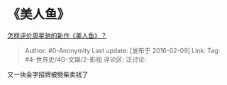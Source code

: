 # 《美人鱼》
[怎样评价周星驰的新作《美人鱼》？](https://www.zhihu.com/question/38348923/answer/85479728)

> Author: #0-Anonymity
> Last update: [发布于 2016-02-09]
> Link:
> Tag: #4-世界史/4G-文娱/2-影视
> 评论区:
> 泛讨论:

又一块金字招牌被劈柴卖钱了
